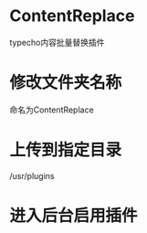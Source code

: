 # ContentReplace
 typecho内容批量替换插件

# 修改文件夹名称
 命名为ContentReplace
 
# 上传到指定目录
 /usr/plugins
 
# 进入后台启用插件
